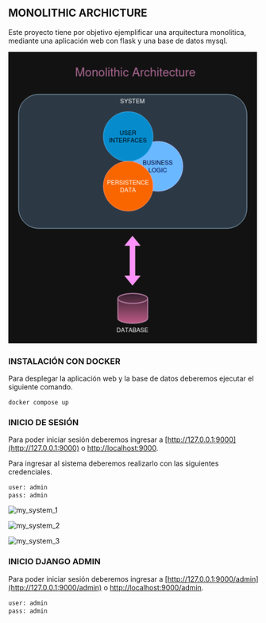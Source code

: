 ## MONOLITHIC ARCHICTURE

Este proyecto tiene por objetivo ejemplificar una arquitectura monolitica, mediante una aplicación web con flask y una base de datos mysql.

![monolithic_architecture](../django/docs/monolithic_architecture.drawio.png)

### INSTALACIÓN CON DOCKER 

Para desplegar la aplicación web y la base de datos deberemos ejecutar el siguiente comando.

```shell
docker compose up
```

### INICIO DE SESIÓN

Para poder iniciar sesión deberemos ingresar a [http://127.0.0.1:9000](http://127.0.0.1:9000) o [http://localhost:9000](http://localhost:9000).

Para ingresar al sistema deberemos realizarlo con las siguientes credenciales.

```
user: admin
pass: admin
```

![my_system_1](../monolithic_architecture/docs/my_system_1.png)

![my_system_2](../monolithic_architecture/docs/my_system_2.png)

![my_system_3](../monolithic_architecture/docs/my_system_3.png)

### INICIO DJANGO ADMIN

Para poder iniciar sesión deberemos ingresar a [http://127.0.0.1:9000/admin](http://127.0.0.1:9000/admin) o [http://localhost:9000/admin](http://localhost:9000/admin).

```
user: admin
pass: admin
```